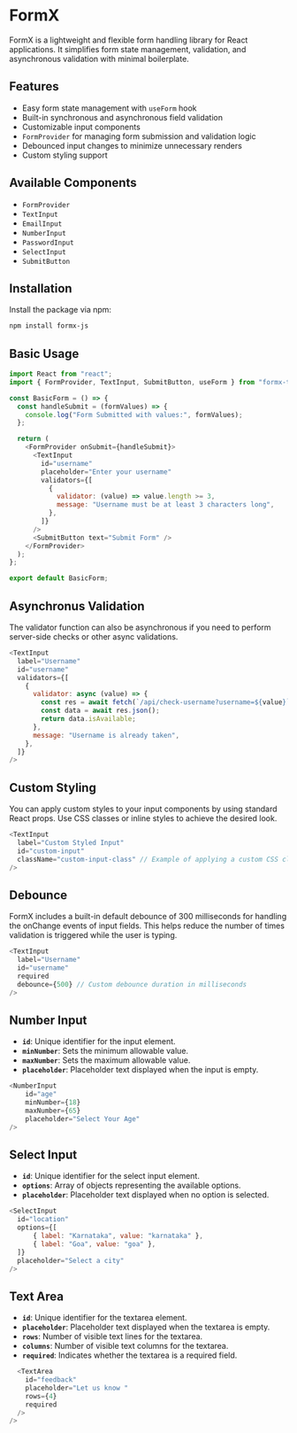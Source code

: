 # FormX

FormX is a lightweight and flexible form handling library for React applications. It simplifies form state management, validation, and asynchronous validation with minimal boilerplate.

## Features

- Easy form state management with `useForm` hook
- Built-in synchronous and asynchronous field validation
- Customizable input components
- `FormProvider` for managing form submission and validation logic
- Debounced input changes to minimize unnecessary renders
- Custom styling support

## Available Components

- `FormProvider`
- `TextInput`
- `EmailInput`
- `NumberInput`
- `PasswordInput`
- `SelectInput`
- `SubmitButton`

## Installation

Install the package via npm:

```bash
npm install formx-js
```

## Basic Usage

```javascript
import React from "react";
import { FormProvider, TextInput, SubmitButton, useForm } from "formx-test";

const BasicForm = () => {
  const handleSubmit = (formValues) => {
    console.log("Form Submitted with values:", formValues);
  };

  return (
    <FormProvider onSubmit={handleSubmit}>
      <TextInput
        id="username"
        placeholder="Enter your username"
        validators={[
          {
            validator: (value) => value.length >= 3,
            message: "Username must be at least 3 characters long",
          },
        ]}
      />
      <SubmitButton text="Submit Form" />
    </FormProvider>
  );
};

export default BasicForm;

```


## Asynchronus Validation

The validator function can also be asynchronous if you need to perform server-side checks or other async validations.

```javascript
<TextInput
  label="Username"
  id="username"
  validators={[
    {
      validator: async (value) => {
        const res = await fetch(`/api/check-username?username=${value}`);
        const data = await res.json();
        return data.isAvailable;
      },
      message: "Username is already taken",
    },
  ]}
/>
```


## Custom Styling

You can apply custom styles to your input components by using standard React props. Use CSS classes or inline styles to achieve the desired look.

```javascript
<TextInput
  label="Custom Styled Input"
  id="custom-input"
  className="custom-input-class" // Example of applying a custom CSS class
/>
```


## Debounce

FormX includes a built-in default debounce of 300 milliseconds for handling the onChange events of input fields. This helps reduce the number of times validation is triggered while the user is typing.

```javascript
<TextInput
  label="Username"
  id="username"
  required
  debounce={500} // Custom debounce duration in milliseconds
/>
```



## Number Input

- **`id`**: Unique identifier for the input element.
- **`minNumber`**: Sets the minimum allowable value.
- **`maxNumber`**: Sets the maximum allowable value.
- **`placeholder`**: Placeholder text displayed when the input is empty.


```javascript
<NumberInput
    id="age"
    minNumber={18}
    maxNumber={65}
    placeholder="Select Your Age"
/>
```

## Select Input

- **`id`**: Unique identifier for the select input element.
- **`options`**: Array of objects representing the available options.
- **`placeholder`**: Placeholder text displayed when no option is selected.

```javascript
<SelectInput
  id="location"
  options={[
      { label: "Karnataka", value: "karnataka" },
      { label: "Goa", value: "goa" },
  ]}
  placeholder="Select a city"
/>
```


## Text Area

- **`id`**: Unique identifier for the textarea element.
- **`placeholder`**: Placeholder text displayed when the textarea is empty.
- **`rows`**: Number of visible text lines for the textarea.
- **`columns`**: Number of visible text columns for the textarea.
- **`required`**: Indicates whether the textarea is a required field.

```javascript
  <TextArea
    id="feedback"
    placeholder="Let us know "
    rows={4}
    required
  />
/>
```